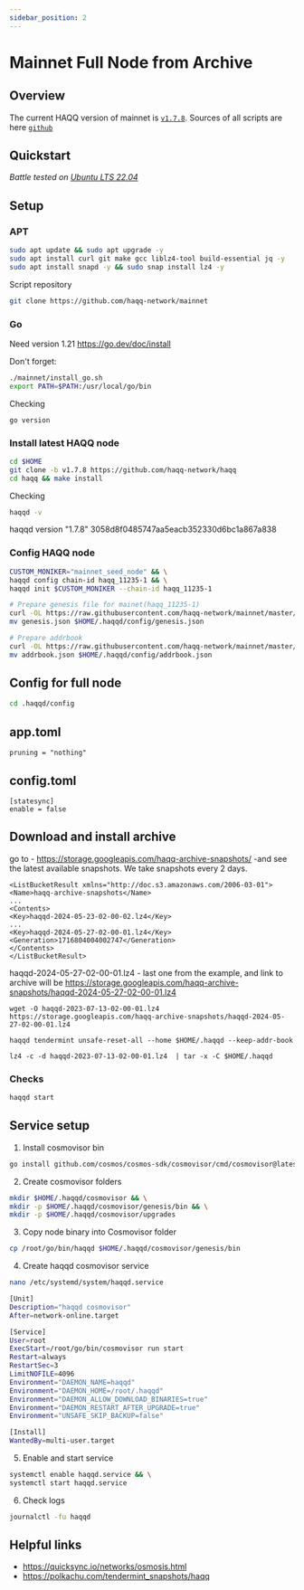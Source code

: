 ```yaml
---
sidebar_position: 2
---
```


# Mainnet Full Node from Archive

## Overview

The current HAQQ version of mainnet is [`v1.7.8`](https://github.com/haqq-network/haqq/releases/tag/v1.7.8).
Sources of all scripts are here [`github`](https://github.com/haqq-network/mainnet)

## Quickstart

_*Battle tested on [Ubuntu LTS 22.04](https://spinupwp.com/doc/what-does-lts-mean-ubuntu/#:~:text=The%20abbreviation%20stands%20for%20Long,extended%20period%20over%20regular%20releases)*_

## Setup

### APT

```sh
sudo apt update && sudo apt upgrade -y
sudo apt install curl git make gcc liblz4-tool build-essential jq -y
sudo apt install snapd -y && sudo snap install lz4 -y
```

Script repository

```sh
git clone https://github.com/haqq-network/mainnet
```

### Go

Need version 1.21
https://go.dev/doc/install

Don't forget:

```sh
./mainnet/install_go.sh
export PATH=$PATH:/usr/local/go/bin
```

Checking

```
go version
```

### Install latest HAQQ node

```sh
cd $HOME
git clone -b v1.7.8 https://github.com/haqq-network/haqq
cd haqq && make install
```

Checking

```sh
haqqd -v
```

haqqd version "1.7.8" 3058d8f0485747aa5eacb352330d6bc1a867a838

### Сonfig HAQQ node

```sh
CUSTOM_MONIKER="mainnet_seed_node" && \
haqqd config chain-id haqq_11235-1 && \
haqqd init $CUSTOM_MONIKER --chain-id haqq_11235-1

# Prepare genesis file for mainet(haqq_11235-1)
curl -OL https://raw.githubusercontent.com/haqq-network/mainnet/master/genesis.json && \
mv genesis.json $HOME/.haqqd/config/genesis.json

# Prepare addrbook
curl -OL https://raw.githubusercontent.com/haqq-network/mainnet/master/addrbook.json && \
mv addrbook.json $HOME/.haqqd/config/addrbook.json
```

## Config for full node

```sh
cd .haqqd/config
```

## app.toml

```
pruning = "nothing"
```

## config.toml

```
[statesync]
enable = false
```

## Download and install archive

go to - https://storage.googleapis.com/haqq-archive-snapshots/ -and see the latest available snapshots. We take snapshots every 2 days.

```
<ListBucketResult xmlns="http://doc.s3.amazonaws.com/2006-03-01">
<Name>haqq-archive-snapshots</Name>
...
<Contents>
<Key>haqqd-2024-05-23-02-00-02.lz4</Key>
...
<Key>haqqd-2024-05-27-02-00-01.lz4</Key>
<Generation>1716804004002747</Generation>
</Contents>
</ListBucketResult>
```

haqqd-2024-05-27-02-00-01.lz4 - last one from the example, and link to archive will be https://storage.googleapis.com/haqq-archive-snapshots/haqqd-2024-05-27-02-00-01.lz4

```
wget -O haqqd-2023-07-13-02-00-01.lz4 https://storage.googleapis.com/haqq-archive-snapshots/haqqd-2024-05-27-02-00-01.lz4

haqqd tendermint unsafe-reset-all --home $HOME/.haqqd --keep-addr-book

lz4 -c -d haqqd-2023-07-13-02-00-01.lz4  | tar -x -C $HOME/.haqqd
```

### Checks

```sh
haqqd start
```

## Service setup

1. Install cosmovisor bin

```sh
go install github.com/cosmos/cosmos-sdk/cosmovisor/cmd/cosmovisor@latest
```

2. Create cosmovisor folders

```sh
mkdir $HOME/.haqqd/cosmovisor && \
mkdir -p $HOME/.haqqd/cosmovisor/genesis/bin && \
mkdir -p $HOME/.haqqd/cosmovisor/upgrades
```

3. Copy node binary into Cosmovisor folder

```sh
cp /root/go/bin/haqqd $HOME/.haqqd/cosmovisor/genesis/bin
```

4. Create haqqd cosmovisor service

```sh
nano /etc/systemd/system/haqqd.service
```

```sh
[Unit]
Description="haqqd cosmovisor"
After=network-online.target

[Service]
User=root
ExecStart=/root/go/bin/cosmovisor run start
Restart=always
RestartSec=3
LimitNOFILE=4096
Environment="DAEMON_NAME=haqqd"
Environment="DAEMON_HOME=/root/.haqqd"
Environment="DAEMON_ALLOW_DOWNLOAD_BINARIES=true"
Environment="DAEMON_RESTART_AFTER_UPGRADE=true"
Environment="UNSAFE_SKIP_BACKUP=false"

[Install]
WantedBy=multi-user.target
```

5. Enable and start service

```sh
systemctl enable haqqd.service && \
systemctl start haqqd.service
```

6. Check logs

```sh
journalctl -fu haqqd
```

## Helpful links

- https://quicksync.io/networks/osmosis.html
- https://polkachu.com/tendermint_snapshots/haqq
